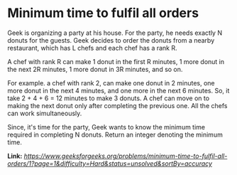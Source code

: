 # Minimum time to fulfil all orders
Geek is organizing a party at his house. For the party, he needs exactly N donuts for the guests. Geek decides to order the donuts from a nearby restaurant, which has L chefs and each chef has a rank R.   
  
A chef with rank R can make 1 donut in the first R minutes, 1 more donut in the next 2R minutes, 1 more donut in 3R minutes, and so on.  
  
For example. a chef with rank 2, can make one donut in 2 minutes, one more donut in the next 4 minutes, and one more in the next 6 minutes. So, it take 2 + 4 + 6 = 12 minutes to make 3 donuts. A chef can move on to making the next donut only after completing the previous one. All the chefs can work simultaneously.  
  
Since, it's time for the party, Geek wants to know the minimum time required in completing N donuts. Return an integer denoting the minimum time.  
  
**Link:** _https://www.geeksforgeeks.org/problems/minimum-time-to-fulfil-all-orders/1?page=1&difficulty=Hard&status=unsolved&sortBy=accuracy_
